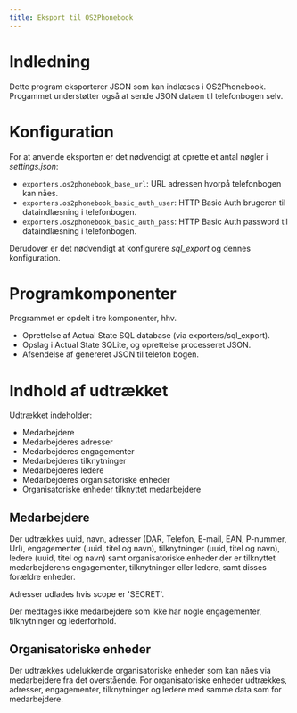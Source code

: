 ```yaml
---
title: Eksport til OS2Phonebook
---
```


# Indledning

Dette program eksporterer JSON som kan indlæses i OS2Phonebook.
Progammet understøtter også at sende JSON dataen til telefonbogen selv.

# Konfiguration

For at anvende eksporten er det nødvendigt at oprette et antal nøgler i
*settings.json*:

-   `exporters.os2phonebook_base_url`: URL adressen hvorpå
    telefonbogen kan nåes.
-   `exporters.os2phonebook_basic_auth_user`: HTTP Basic Auth brugeren
    til dataindlæsning i telefonbogen.
-   `exporters.os2phonebook_basic_auth_pass`: HTTP Basic Auth password
    til dataindlæsning i telefonbogen.

Derudover er det nødvendigt at konfigurere *sql_export* og
dennes konfiguration.

# Programkomponenter

Programmet er opdelt i tre komponenter, hhv. 

- Oprettelse af Actual State SQL database (via exporters/sql_export). 
- Opslag i Actual State SQLite, og oprettelse processeret JSON. 
- Afsendelse af genereret JSON til telefon bogen.

# Indhold af udtrækket

Udtrækket indeholder:

-   Medarbejdere
-   Medarbejderes adresser
-   Medarbejderes engagementer
-   Medarbejderes tilknytninger
-   Medarbejderes ledere
-   Medarbejderes organisatoriske enheder
-   Organisatoriske enheder tilknyttet medarbejdere

## Medarbejdere

Der udtrækkes uuid, navn, adresser (DAR, Telefon, E-mail, EAN, P-nummer,
Url), engagementer (uuid, titel og navn), tilknytninger (uuid, titel og
navn), ledere (uuid, titel og navn) samt organisatoriske enheder der er
tilknyttet medarbejderens engagementer, tilknytninger eller ledere, samt
disses forældre enheder.

Adresser udlades hvis scope er 'SECRET'.

Der medtages ikke medarbejdere som ikke har nogle engagementer,
tilknytninger og lederforhold.

## Organisatoriske enheder

Der udtrækkes udelukkende organisatoriske enheder som kan nåes via
medarbejdere fra det overstående. For organisatoriske enheder udtrækkes,
adresser, engagementer, tilknytninger og ledere med samme data som for
medarbejdere.
